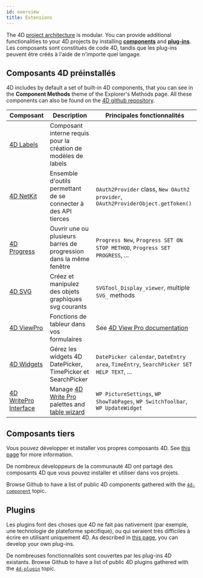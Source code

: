 ```yaml
---
id: overview
title: Extensions
---
```


The 4D [project architecture](../Project/architecture.md) is modular. You can provide additional functionalities to your 4D projects by installing [**components**](Concepts/components.md) and [**plug-ins**](../Concepts/plug-ins.md). Les composants sont constitués de code 4D, tandis que les plug-ins peuvent être créés à l'aide de n'importe quel langage.

## Composants 4D préinstallés

4D includes by default a set of built-in 4D components, that you can see in the **Component Methods** theme of the Explorer's Methods page. All these components can also be found on the [4D github repository](https://github.com/4d).

| Composant                                                            | Description                                                                                                                                                                 | Principales fonctionnalités                                                             |
| -------------------------------------------------------------------- | --------------------------------------------------------------------------------------------------------------------------------------------------------------------------- | --------------------------------------------------------------------------------------- |
| [4D Labels](https://github.com/4d/4D-Labels)                         | Composant interne requis pour la création de modèles de labels                                                                                                              |                                                                                         |
| [4D NetKit](https://github.com/4d/4D-NetKit)                         | Ensemble d'outils permettant de se connecter à des API tierces                                                                                                              | `OAuth2Provider` class, `New OAuth2 provider`, `OAuth2ProviderObject.getToken()`        |
| [4D Progress](https://github.com/4d/4D-Progress)                     | Ouvrir une ou plusieurs barres de progression dans la même fenêtre                                                                                                          | `Progress New`, `Progress SET ON STOP METHOD`, `Progress SET PROGRESS`, ...             |
| [4D SVG](https://github.com/4d/4D-SVG)                               | Créez et manipulez des objets graphiques svg courants                                                                                                                       | `SVGTool_Display_viewer`, multiple `SVG_` methods                                       |
| [4D ViewPro](ViewPro/getting-started.md)                             | Fonctions de tableur dans vos formulaires                                                                                                                                   | See [4D View Pro documentation](ViewPro/getting-started.md)                             |
| [4D Widgets](https://github.com/4d/4D-Widgets)                       | Gérez les widgets 4D DatePicker, TimePicker et SearchPicker                                                                                                                 | `DatePicker calendar`, `DateEntry area`, `TimeEntry`, `SearchPicker SET HELP TEXT`, ... |
| [4D WritePro Interface](https://github.com/4d/4D-WritePro-Interface) | Manage [4D Write Pro](https://doc.4d.com/4Dv20/4D/20/4D-Write-Pro-Reference.100-6229455.en.html) palettes and [table wizard](../WritePro/writeprointerface.md#table-wizard) | `WP PictureSettings`, `WP ShowTabPages`, `WP SwitchToolbar`, `WP UpdateWidget`          |

## Composants tiers

Vous pouvez développer et installer vos propres composants 4D. See [this page](develop-components.md) for more information.

De nombreux développeurs de la communauté 4D ont partagé des composants 4D que vous pouvez installer et utiliser dans vos projets.

Browse Github to have a list of public 4D components gathered with the [`4d-component`](https://github.com/topics/4d-component) topic.

## Plugins

Les plugins font des choses que 4D ne fait pas nativement (par exemple, une technologie de plateforme spécifique), ou qui seraient très difficiles à écrire en utilisant uniquement 4D. As described in [this page](develop-plug-ins.md), you can develop your own plug-ins.

De nombreuses fonctionnalités sont couvertes par les plug-ins 4D existants. Browse Github to have a list of public 4D plugins gathered with the [`4d-plugin`](https://github.com/topics/4d-plugin) topic.
